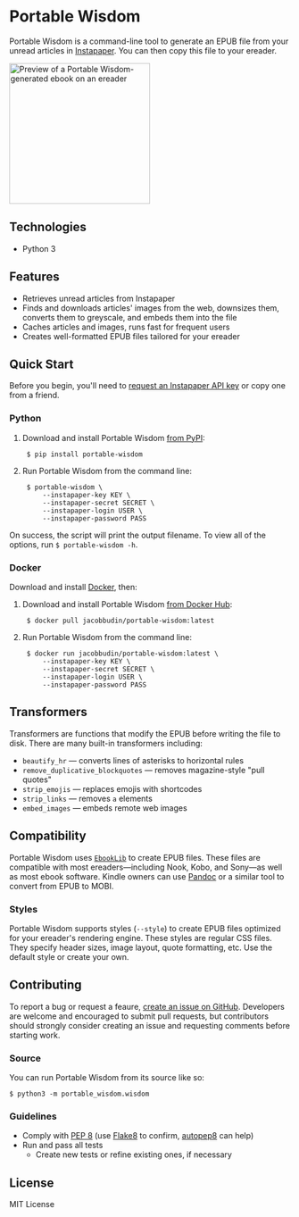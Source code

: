 # Portable Wisdom

Portable Wisdom is a command-line tool to generate an EPUB file from your unread articles in [Instapaper](https://www.instapaper.com/). You can then copy this file to your ereader.

<img src="https://raw.githubusercontent.com/jacobbudin/portable-wisdom/master/preview.jpg" alt="Preview of a Portable Wisdom-generated ebook on an ereader" width="252" />

## Technologies

- Python 3

## Features

- Retrieves unread articles from Instapaper
- Finds and downloads articles' images from the web, downsizes them, converts them to greyscale, and embeds them into the file
- Caches articles and images, runs fast for frequent users
- Creates well-formatted EPUB files tailored for your ereader

## Quick Start

Before you begin, you'll need to [request an Instapaper API key](https://www.instapaper.com/main/request_oauth_consumer_token) or copy one from a friend.

### Python

1. Download and install Portable Wisdom [from PyPI](https://pypi.org/project/portable-wisdom/):

		$ pip install portable-wisdom

2. Run Portable Wisdom from the command line:

		$ portable-wisdom \
			--instapaper-key KEY \
			--instapaper-secret SECRET \
			--instapaper-login USER \
			--instapaper-password PASS

On success, the script will print the output filename. To view all of the options, run `$ portable-wisdom -h`.

### Docker

Download and install [Docker](https://www.docker.com/get-started/), then:

1. Download and install Portable Wisdom [from Docker Hub](https://hub.docker.com/repository/docker/jacobbudin/portable-wisdom/general):

		$ docker pull jacobbudin/portable-wisdom:latest

2. Run Portable Wisdom from the command line:

		$ docker run jacobbudin/portable-wisdom:latest \
			--instapaper-key KEY \
			--instapaper-secret SECRET \
			--instapaper-login USER \
			--instapaper-password PASS

## Transformers

Transformers are functions that modify the EPUB before writing the file to disk. There are many built-in transformers including:
- `beautify_hr` — converts lines of asterisks to horizontal rules
- `remove_duplicative_blockquotes` — removes magazine-style "pull quotes"
- `strip_emojis` — replaces emojis with shortcodes
- `strip_links` — removes `a` elements
- `embed_images` — embeds remote web images

## Compatibility

Portable Wisdom uses [`EbookLib`](https://pypi.org/project/EbookLib/) to create EPUB files. These files are compatible with most ereaders—including Nook, Kobo, and Sony—as well as most ebook software. Kindle owners can use [Pandoc](https://pandoc.org/) or a similar tool to convert from EPUB to MOBI.

### Styles

Portable Wisdom supports styles (`--style`) to create EPUB files optimized for your ereader's rendering engine. These styles are regular CSS files. They specify header sizes, image layout, quote formatting, etc. Use the default style or create your own.

## Contributing

To report a bug or request a feaure, [create an issue on GitHub](https://github.com/jacobbudin/portable-wisdom/issues/new). Developers are welcome and encouraged to submit pull requests, but contributors should strongly consider creating an issue and requesting comments before starting work.

### Source

You can run Portable Wisdom from its source like so:

	$ python3 -m portable_wisdom.wisdom

### Guidelines

- Comply with [PEP 8](https://www.python.org/dev/peps/pep-0008/) (use [Flake8](https://pypi.org/project/flake8/) to confirm, [autopep8](https://github.com/hhatto/autopep8) can help)
- Run and pass all tests
	- Create new tests or refine existing ones, if necessary

## License

MIT License
